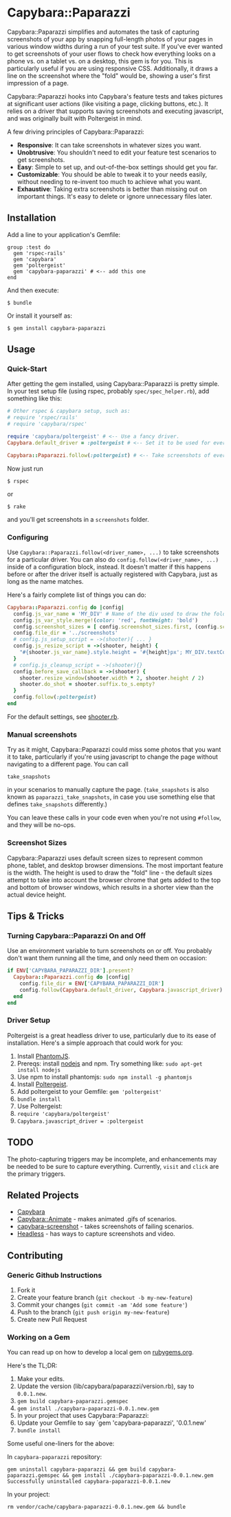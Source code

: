 # Capybara::Paparazzi

Capybara::Paparazzi simplifies and automates the task of capturing
screenshots of your app by snapping full-length photos of your pages
in various window widths during a run of your test suite. If you've
ever wanted to get screenshots of your user flows to check how
everything looks on a phone vs. on a tablet vs. on a desktop, this gem
is for you. This is particularly useful if you are using responsive
CSS. Additionally, it draws a line on the screenshot where the "fold"
would be, showing a user's first impression of a page.

Capybara::Paparazzi hooks into Capybara's feature tests and takes
pictures at significant user actions (like visiting a page, clicking
buttons, etc.). It relies on a driver that supports saving screenshots
and executing javascript, and was originally built with Poltergeist in
mind.

A few driving principles of Capybara::Paparazzi:

- **Responsive**: It can take screenshots in whatever sizes you want.
- **Unobtrusive**: You shouldn't need to edit your feature test scenarios
  to get screenshots.
- **Easy**: Simple to set up, and out-of-the-box settings should get you far.
- **Customizable**: You should be able to tweak it to your needs easily,
  without needing to re-invent too much to achieve what you want.
- **Exhaustive**: Taking extra screenshots is better than missing out on
  important things. It's easy to delete or ignore unnecessary files later.

## Installation

Add a line to your application's Gemfile:

    group :test do
      gem 'rspec-rails'
      gem 'capybara'
      gem 'poltergeist'
      gem 'capybara-paparazzi' # <-- add this one
    end

And then execute:

    $ bundle

Or install it yourself as:

    $ gem install capybara-paparazzi

## Usage

### Quick-Start

After getting the gem installed, using Capybara::Paparazzi is pretty simple.
In your test setup file (using rspec, probably `spec/spec_helper.rb`),
add something like this:

```ruby
# Other rspec & capybara setup, such as:
# require 'rspec/rails'
# require 'capybara/rspec'

require 'capybara/poltergeist' # <-- Use a fancy driver.
Capybara.default_driver = :poltergeist # <-- Set it to be used for everything.

Capybara::Paparazzi.follow(:poltergeist) # <-- Take screenshots of everything the driver does.

```

Now just run

    $ rspec

or

    $ rake

and you'll get screenshots in a `screenshots` folder.

### Configuring

Use `Capybara::Paparazzi.follow(<driver_name>, ...)` to take screenshots
for a particular driver. You can also do `config.follow(<driver_name>, ...)`
inside of a configuration block, instead. It doesn't matter if this
happens before or after the driver itself is actually registered with
Capybara, just as long as the name matches.

Here's a fairly complete list of things you can do:

```ruby
Capybara::Paparazzi.config do |config|
  config.js_var_name = 'MY_DIV' # Name of the div used to draw the fold line.
  config.js_var_style.merge!(color: 'red', fontWeight: 'bold')
  config.screenshot_sizes = [ config.screenshot_sizes.first, (config.screenshot_sizes.last + [ :EXTRA_DATA ]) ]
  config.file_dir = '../screenshots'
  # config.js_setup_script = ->(shooter){ ... }
  config.js_resize_script = ->(shooter, height) {
    "#{shooter.js_var_name}.style.height = '#{height}px'; MY_DIV.textContent = #{shooter.screenshot_size.inspect.to_json}; MY_DIV.style.fontSize = '#{height/4}px';"
  }
  # config.js_cleanup_script = ->(shooter){}
  config.before_save_callback = ->(shooter) {
    shooter.resize_window(shooter.width * 2, shooter.height / 2)
    shooter.do_shot = shooter.suffix.to_s.empty?
  }
  config.follow(:poltergeist)
end
```

For the default settings, see [shooter.rb](https://github.com/sbull/capybara-paparazzi/blob/master/lib/capybara/paparazzi/shooter.rb).

### Manual screenshots

Try as it might, Capybara::Paparazzi could miss some photos that you
want it to take, particularly if you're using javascript to change
the page without navigating to a different page. You can call

    take_snapshots

in your scenarios to manually capture the page.
(`take_snapshots` is also known as `paparazzi_take_snapshots`,
in case you use something else that defines `take_snapshots` differently.)

You can leave these calls in your code even when you're not using
`#follow`, and they will be no-ops.

### Screenshot Sizes

Capybara::Paparazzi uses default screen sizes to represent common
phone, tablet, and desktop browser dimensions. The most important
feature is the width. The height is used to draw the "fold" line - the
default sizes attempt to take into account the browser chrome that
gets added to the top and bottom of browser windows, which results in
a shorter view than the actual device height.

## Tips & Tricks

### Turning Capybara::Paparazzi On and Off

Use an environment variable to turn screenshots on or off.
You probably don't want them running all the time, and only
need them on occasion:
```ruby
if ENV['CAPYBARA_PAPARAZZI_DIR'].present?
  Capybara::Paparazzi.config do |config|
    config.file_dir = ENV['CAPYBARA_PAPARAZZI_DIR']
    config.follow(Capybara.default_driver, Capybara.javascript_driver)
  end
end
```

### Driver Setup

Poltergeist is a great headless driver to use, particularly due to its
ease of installation.
Here's a simple approach that could work for you:

1. Install [PhantomJS](http://phantomjs.org/).
  1. Prereqs: install [nodejs](http://nodejs.org/) and npm.
     Try something like: `sudo apt-get install nodejs`
  2. Use npm to install phantomjs: `sudo npm install -g phantomjs`
2. Install [Poltergeist](https://github.com/teampoltergeist/poltergeist).
  1. Add poltergeist to your Gemfile: `gem 'poltergeist'`
  2. `bundle install`
3. Use Poltergeist:
  1. `require 'capybara/poltergeist'`
  2. `Capybara.javascript_driver = :poltergeist`

## TODO

The photo-capturing triggers may be incomplete, and enhancements may be
needed to be sure to capture everything. Currently, `visit` and `click`
are the primary triggers.

## Related Projects

- [Capybara](https://github.com/jnicklas/capybara)
- [Capybara::Animate](https://github.com/cpb/capybara-animate) - makes animated .gifs of scenarios.
- [capybara-screenshot](https://github.com/mattheworiordan/capybara-screenshot) - takes screenshots of failing scenarios.
- [Headless](https://github.com/leonid-shevtsov/headless) - has ways to capture screenshots and video.

## Contributing

### Generic Github Instructions

1. Fork it
2. Create your feature branch (`git checkout -b my-new-feature`)
3. Commit your changes (`git commit -am 'Add some feature'`)
4. Push to the branch (`git push origin my-new-feature`)
5. Create new Pull Request

### Working on a Gem

You can read up on how to develop a local gem on
[rubygems.org](http://guides.rubygems.org/make-your-own-gem/).

Here's the TL;DR:

1. Make your edits.
2. Update the version (lib/capybara/paparazzi/version.rb), say to `0.0.1.new`.
3. `gem build capybara-paparazzi.gemspec`
4. `gem install ./capybara-paparazzi-0.0.1.new.gem`
5. In your project that uses Capybara::Paparazzi:
  1. Update your Gemfile to say `gem 'capybara-paparazzi', '0.0.1.new'
  2. `bundle install`

Some useful one-liners for the above:

In `capybara-paparazzi` repository:

    gem uninstall capybara-paparazzi && gem build capybara-paparazzi.gemspec && gem install ./capybara-paparazzi-0.0.1.new.gem Successfully uninstalled capybara-paparazzi-0.0.1.new

In your project:

    rm vendor/cache/capybara-paparazzi-0.0.1.new.gem && bundle
